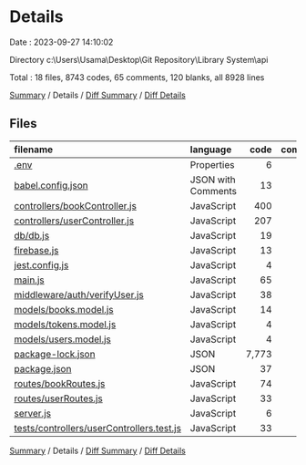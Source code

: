 # Details

Date : 2023-09-27 14:10:02

Directory c:\\Users\\Usama\\Desktop\\Git Repository\\Library System\\api

Total : 18 files,  8743 codes, 65 comments, 120 blanks, all 8928 lines

[Summary](results.md) / Details / [Diff Summary](diff.md) / [Diff Details](diff-details.md)

## Files
| filename | language | code | comment | blank | total |
| :--- | :--- | ---: | ---: | ---: | ---: |
| [.env](/.env) | Properties | 6 | 2 | 2 | 10 |
| [babel.config.json](/babel.config.json) | JSON with Comments | 13 | 0 | 1 | 14 |
| [controllers/bookController.js](/controllers/bookController.js) | JavaScript | 400 | 25 | 31 | 456 |
| [controllers/userController.js](/controllers/userController.js) | JavaScript | 207 | 23 | 24 | 254 |
| [db/db.js](/db/db.js) | JavaScript | 19 | 0 | 6 | 25 |
| [firebase.js](/firebase.js) | JavaScript | 13 | 3 | 3 | 19 |
| [jest.config.js](/jest.config.js) | JavaScript | 4 | 0 | 2 | 6 |
| [main.js](/main.js) | JavaScript | 65 | 5 | 9 | 79 |
| [middleware/auth/verifyUser.js](/middleware/auth/verifyUser.js) | JavaScript | 38 | 1 | 3 | 42 |
| [models/books.model.js](/models/books.model.js) | JavaScript | 14 | 0 | 3 | 17 |
| [models/tokens.model.js](/models/tokens.model.js) | JavaScript | 4 | 0 | 3 | 7 |
| [models/users.model.js](/models/users.model.js) | JavaScript | 4 | 0 | 3 | 7 |
| [package-lock.json](/package-lock.json) | JSON | 7,773 | 0 | 1 | 7,774 |
| [package.json](/package.json) | JSON | 37 | 0 | 1 | 38 |
| [routes/bookRoutes.js](/routes/bookRoutes.js) | JavaScript | 74 | 3 | 9 | 86 |
| [routes/userRoutes.js](/routes/userRoutes.js) | JavaScript | 33 | 2 | 13 | 48 |
| [server.js](/server.js) | JavaScript | 6 | 1 | 3 | 10 |
| [tests/controllers/userControllers.test.js](/tests/controllers/userControllers.test.js) | JavaScript | 33 | 0 | 3 | 36 |

[Summary](results.md) / Details / [Diff Summary](diff.md) / [Diff Details](diff-details.md)